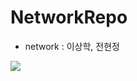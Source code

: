 # NetworkRepo

- network : 이상학, 전현정

<a href="https://github.com/Purple-Print/log-server"><img src="https://img.shields.io/badge/Velog-3DDC84?style=flat-square&logo=Blogger&logoColor=white"/></a>

